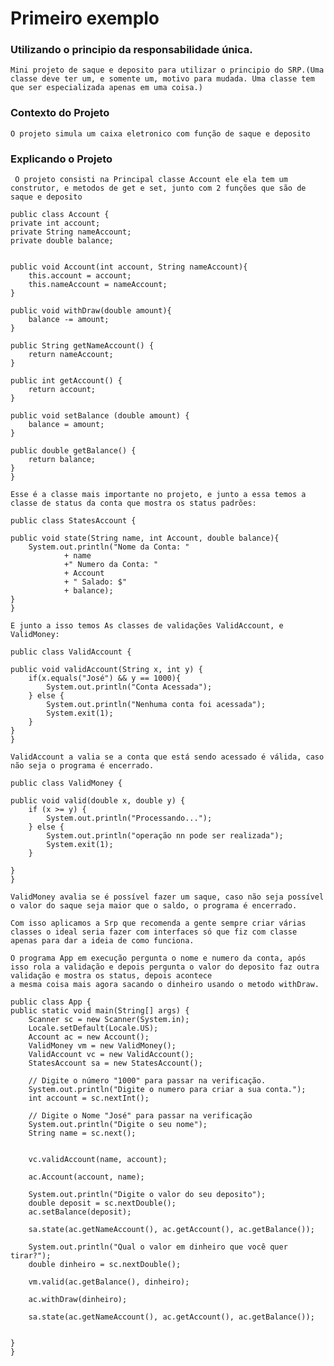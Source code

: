 # Primeiro exemplo

### Utilizando o principio da responsabilidade única.

    Mini projeto de saque e deposito para utilizar o principio do SRP.(Uma classe deve ter um, e somente um, motivo para mudada. Uma classe tem que ser especializada apenas em uma coisa.)

### Contexto do Projeto
    
    O projeto simula um caixa eletronico com função de saque e deposito
 
### Explicando o Projeto
    
     O projeto consisti na Principal classe Account ele ela tem um construtor, e metodos de get e set, junto com 2 funções que são de saque e deposito
     
    public class Account {
    private int account;
    private String nameAccount;
    private double balance;


    public void Account(int account, String nameAccount){
        this.account = account;
        this.nameAccount = nameAccount;
    }

    public void withDraw(double amount){
        balance -= amount;
    }

    public String getNameAccount() {
        return nameAccount;
    }

    public int getAccount() {
        return account;
    }

    public void setBalance (double amount) {
        balance = amount;
    }

    public double getBalance() {
        return balance;
    }
    } 

    Esse é a classe mais importante no projeto, e junto a essa temos a classe de status da conta que mostra os status padrões:
    
    public class StatesAccount {

    public void state(String name, int Account, double balance){
        System.out.println("Nome da Conta: "
                + name
                +" Numero da Conta: "
                + Account
                + " Salado: $"
                + balance);
    }
    }

    E junto a isso temos As classes de validações ValidAccount, e ValidMoney:

    public class ValidAccount {

    public void validAccount(String x, int y) {
        if(x.equals("José") && y == 1000){
            System.out.println("Conta Acessada");
        } else {
            System.out.println("Nenhuma conta foi acessada");
            System.exit(1);
        }
    }
    }
    
    ValidAccount a valia se a conta que está sendo acessado é válida, caso não seja o programa é encerrado.

    public class ValidMoney {

    public void valid(double x, double y) {
        if (x >= y) {
            System.out.println("Processando...");
        } else {
            System.out.println("operação nn pode ser realizada");
            System.exit(1);
        }

    }
    }
    
    ValidMoney avalia se é possível fazer um saque, caso não seja possível o valor do saque seja maior que o saldo, o programa é encerrado.
    
    Com isso aplicamos a Srp que recomenda a gente sempre criar várias classes o ideal seria fazer com interfaces só que fiz com classe apenas para dar a ideia de como funciona.

    O programa App em execução pergunta o nome e numero da conta, após isso rola a validação e depois pergunta o valor do deposito faz outra validação e mostra os status, depois acontece
    a mesma coisa mais agora sacando o dinheiro usando o metodo withDraw.

    public class App {
    public static void main(String[] args) {
        Scanner sc = new Scanner(System.in);
        Locale.setDefault(Locale.US);
        Account ac = new Account();
        ValidMoney vm = new ValidMoney();
        ValidAccount vc = new ValidAccount();
        StatesAccount sa = new StatesAccount();

        // Digite o número "1000" para passar na verificação.
        System.out.println("Digite o numero para criar a sua conta.");
        int account = sc.nextInt();

        // Digite o Nome "José" para passar na verificação
        System.out.println("Digite o seu nome");
        String name = sc.next();


        vc.validAccount(name, account);

        ac.Account(account, name);

        System.out.println("Digite o valor do seu deposito");
        double deposit = sc.nextDouble();
        ac.setBalance(deposit);

        sa.state(ac.getNameAccount(), ac.getAccount(), ac.getBalance());

        System.out.println("Qual o valor em dinheiro que você quer tirar?");
        double dinheiro = sc.nextDouble();

        vm.valid(ac.getBalance(), dinheiro);

        ac.withDraw(dinheiro);

        sa.state(ac.getNameAccount(), ac.getAccount(), ac.getBalance());


    }
    }

